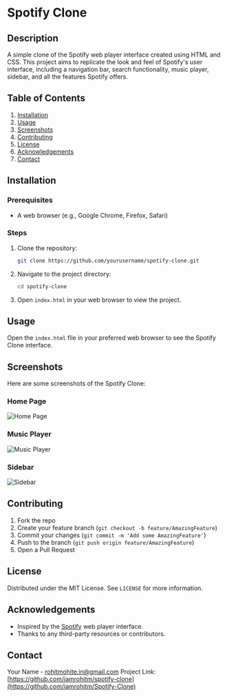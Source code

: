 # Spotify Clone

## Description
A simple clone of the Spotify web player interface created using HTML and CSS. This project aims to replicate the look and feel of Spotify's user interface, including a navigation bar, search functionality, music player, sidebar, and all the features Spotify offers.

## Table of Contents
1. [Installation](#installation)
2. [Usage](#usage)
3. [Screenshots](#screenshots)
4. [Contributing](#contributing)
5. [License](#license)
6. [Acknowledgements](#acknowledgements)
7. [Contact](#contact)

## Installation

### Prerequisites
- A web browser (e.g., Google Chrome, Firefox, Safari)

### Steps
1. Clone the repository:
    ```bash
    git clone https://github.com/yourusername/spotify-clone.git
    ```
2. Navigate to the project directory:
    ```bash
    cd spotify-clone
    ```
3. Open `index.html` in your web browser to view the project.

## Usage
Open the `index.html` file in your preferred web browser to see the Spotify Clone interface.

## Screenshots
Here are some screenshots of the Spotify Clone:

### Home Page
![Home Page](screenshots/im1.png)

### Music Player
![Music Player](/screenshots/im2.png)

### Sidebar
![Sidebar](/screenshots/im3.png)

## Contributing
1. Fork the repo
2. Create your feature branch (`git checkout -b feature/AmazingFeature`)
3. Commit your changes (`git commit -m 'Add some AmazingFeature'`)
4. Push to the branch (`git push origin feature/AmazingFeature`)
5. Open a Pull Request

## License
Distributed under the MIT License. See `LICENSE` for more information.

## Acknowledgements
- Inspired by the [Spotify](https://www.spotify.com) web player interface.
- Thanks to any third-party resources or contributors.

## Contact
Your Name - rohitmohite.in@gmail.com
Project Link: [https://github.com/iamrohitm/spotify-clone](https://github.com/iamrohitm/Spotify-Clone)

